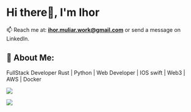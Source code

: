 # Hi there👋, I'm Ihor

📫 Reach me at: **ihor.muliar.work@gmail.com** or send a message on LinkedIn.

## 💫 About Me:
FullStack Developer Rust | Python | Web Developer | IOS swift | Web3 | AWS | Docker

![](https://github-readme-stats.vercel.app/api?username=IhorMuliar&theme=dracula&hide_border=false&include_all_commits=true&count_private=true)<br/>

![](https://github-contributor-stats.vercel.app/api?username=IhorMuliar&limit=5&theme=synthwave&combine_all_yearly_contributions=true)
